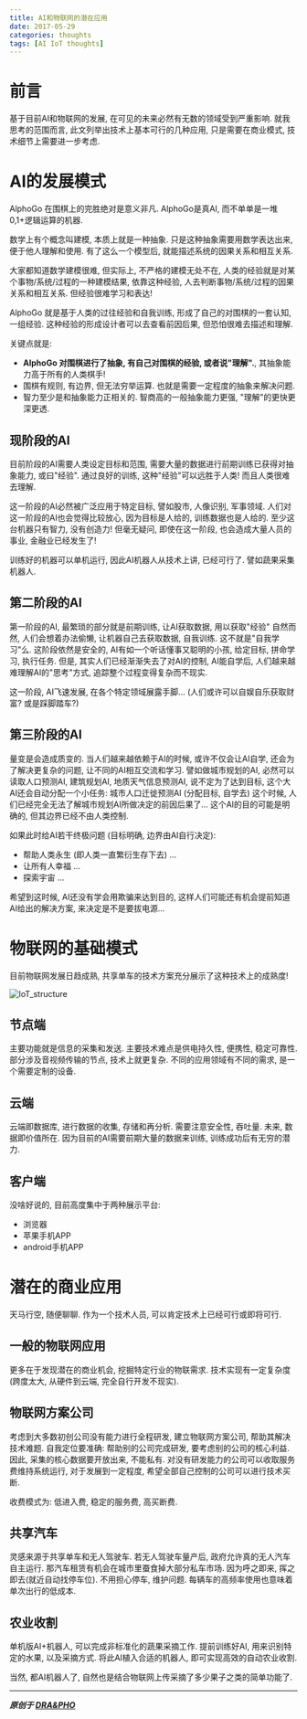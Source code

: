 ```yaml
---
title: AI和物联网的潜在应用
date: 2017-05-29
categories: thoughts
tags: [AI IoT thoughts]
---
```



# 前言

基于目前AI和物联网的发展, 在可见的未来必然有无数的领域受到严重影响.
就我思考的范围而言, 此文列举出技术上基本可行的几种应用, 只是需要在商业模式, 技术细节上需要进一步考虑.


# AI的发展模式

AlphoGo 在围棋上的完胜绝对是意义非凡. AlphoGo是真AI, 而不单单是一堆0,1+逻辑运算的机器.

数学上有个概念叫建模, 本质上就是一种抽象. 只是这种抽象需要用数学表达出来, 便于他人理解和使用.
有了这么一个模型后, 就能描述系统的因果关系和相互关系.

大家都知道数学建模很难, 但实际上, 不严格的建模无处不在, 人类的经验就是对某个事物/系统/过程的一种建模结果,
依靠这种经验, 人去判断事物/系统/过程的因果关系和相互关系. 但经验很难学习和表达!

AlphoGo 就是基于人类的过往经验和自我训练, 形成了自己的对围棋的一套认知, 一组经验.
这种经验的形成设计者可以去查看前因后果, 但恐怕很难去描述和理解.

关键点就是:
- **AlphoGo 对围棋进行了抽象, 有自己对围棋的经验, 或者说"理解".**, 其抽象能力高于所有的人类棋手!
- 围棋有规则, 有边界, 但无法穷举运算. 也就是需要一定程度的抽象来解决问题.
- 智力至少是和抽象能力正相关的. 智商高的一般抽象能力更强, "理解"的更快更深更透.

## 现阶段的AI

目前阶段的AI需要人类设定目标和范围, 需要大量的数据进行前期训练已获得对抽象能力, 或曰"经验".
通过良好的训练, 这种"经验"可以远胜于人类! 而且人类很难去理解.

这一阶段的AI必然被广泛应用于特定目标, 譬如股市, 人像识别, 军事领域.
人们对这一阶段的AI也会觉得比较放心, 因为目标是人给的, 训练数据也是人给的.
至少这台机器只有智力, 没有创造力! 但毫无疑问, 即使在这一阶段, 也会造成大量人员的事业, 金融业已经发生了!

训练好的机器可以单机运行, 因此AI机器人从技术上讲, 已经可行了. 譬如蔬果采集机器人.


## 第二阶段的AI

第一阶段的AI, 最繁琐的部分就是前期训练, 让AI获取数据, 用以获取"经验"
自然而然, 人们会想着办法偷懒, 让机器自己去获取数据, 自我训练. 这不就是"自我学习"么.
这阶段依然是安全的, AI有如一个听话懂事又聪明的小孩, 给定目标, 拼命学习, 执行任务.
但是, 其实人们已经渐渐失去了对AI的控制, AI能自学后, 人们越来越难理解AI的"思考"方式, 追踪整个过程变得复杂而不现实.

这一阶段, AI飞速发展, 在各个特定领域展露手脚... (人们或许可以自娱自乐获取财富? 或是踩脚踏车?)


## 第三阶段的AI

量变是会造成质变的. 当人们越来越依赖于AI的时候, 或许不仅会让AI自学, 还会为了解决更复杂的问题, 让不同的AI相互交流和学习.
譬如做城市规划的AI, 必然可以读取人口预测AI, 建筑规划AI, 地质天气信息预测AI, 
说不定为了达到目标, 这个大AI还会自动分配一个小任务: 城市人口迁徙预测AI (分配目标, 自学去)
这个时候, 人们已经完全无法了解城市规划AI所做决定的前因后果了... 这个AI的目的可能是明确的, 但其边界已经不由人类控制.

如果此时给AI若干终极问题 (目标明确, 边界由AI自行决定):
- 帮助人类永生 (即人类一直繁衍生存下去) ...
- 让所有人幸福 ...
- 探索宇宙 ...

希望到这时候, AI还没有学会用欺骗来达到目的, 这样人们可能还有机会提前知道AI给出的解决方案, 来决定是不是要拔电源...



# 物联网的基础模式

目前物联网发展日趋成熟, 共享单车的技术方案充分展示了这种技术上的成熟度!

![IoT_structure](https://draapho.github.io/images/1716/IoT_structure.png)

## 节点端

主要功能就是信息的采集和发送.
主要技术难点是供电持久性, 便携性, 稳定可靠性.
部分涉及音视频传输的节点, 技术上就更复杂.
不同的应用领域有不同的需求, 是一个需要定制的设备.


## 云端

云端即数据库, 进行数据的收集, 存储和再分析. 需要注意安全性, 吞吐量.
未来, 数据即价值所在. 因为目前的AI需要前期大量的数据来训练, 训练成功后有无穷的潜力.


## 客户端

没啥好说的, 目前高度集中于两种展示平台:
- 浏览器
- 苹果手机APP
- android手机APP


# 潜在的商业应用

天马行空, 随便聊聊. 作为一个技术人员, 可以肯定技术上已经可行或即将可行.

## 一般的物联网应用
更多在于发现潜在的商业机会, 挖掘特定行业的物联需求.
技术实现有一定复杂度(跨度太大, 从硬件到云端, 完全自行开发不现实).

## 物联网方案公司
考虑到大多数初创公司没有能力进行全程研发, 建立物联网方案公司, 帮助其解决技术难题.
自我定位要准确: 帮助别的公司完成研发, 要考虑别的公司的核心利益.
因此, 采集的核心数据要开放出来, 不能私有.
对没有研发能力的公司可以收取服务费维持系统运行,
对于发展到一定程度, 希望全部自己控制的公司可以进行技术买断.

收费模式为: 低进入费, 稳定的服务费, 高买断费.


## 共享汽车
灵感来源于共享单车和无人驾驶车.
若无人驾驶车量产后, 政府允许真的无人汽车自主运行. 那汽车租赁有机会在城市里蚕食掉大部分私车市场.
因为呼之即来, 挥之即去(就近自动找停车位). 不用担心停车, 维护问题. 每辆车的高频率使用也意味着单次出行的低成本.

## 农业收割
单机版AI+机器人, 可以完成非标准化的蔬果采摘工作.
提前训练好AI, 用来识别特定的水果, 以及采摘方式.
将此AI植入合适的机器人, 即可实现高效的自动农业收割.

当然, 都AI机器人了, 自然也是结合物联网上传采摘了多少果子之类的简单功能了.



----------

***原创于 [DRA&PHO](https://draapho.github.io/)***